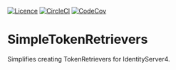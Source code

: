 [![Licence](https://img.shields.io/github/license/CptWesley/SimpleTokenRetrievers.svg?style=flat-square)](https://github.com/CptWesley/SimpleTokenRetrievers/blob/master/LICENSE)
[![CircleCI](https://img.shields.io/circleci/project/github/CptWesley/SimpleTokenRetrievers/master.svg?style=flat-square)](https://circleci.com/gh/CptWesley/SimpleTokenRetrievers)
[![CodeCov](https://img.shields.io/codecov/c/github/CptWesley/SimpleTokenRetrievers/master.svg?style=flat-square)](https://codecov.io/gh/CptWesley/AssertNet/)

# SimpleTokenRetrievers
Simplifies creating TokenRetrievers for IdentityServer4.
